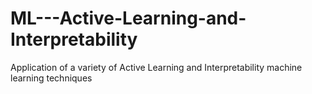 # ML---Active-Learning-and-Interpretability
Application of a variety of Active Learning and Interpretability machine learning techniques
